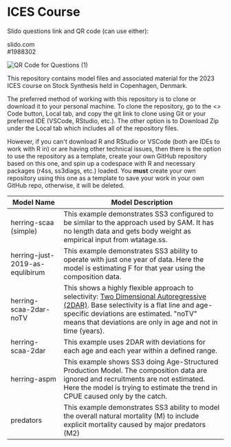# ICES Course
Slido questions link and QR code (can use either): 

slido.com \
#1988302 

![QR Code for Questions (1)](https://github.com/nmfs-stock-synthesis/ICES-course-2023/assets/118312785/6ac277c9-179f-4387-97e3-74f81fe8c996)


This repository contains model files and associated material for the 2023 ICES course on Stock Synthesis held in Copenhagen, Denmark. 

The preferred method of working with this repository is to clone or download it to your personal machine. To clone the repository, go to the <> Code button, Local tab, and copy the git link to clone using Git or your preferred IDE (VSCode, RStudio, etc.). The other option is to Download Zip under the Local tab which includes all of the repository files. 

However, if you can't download R and RStudio or VSCode (both are IDEs to work with R in) or are having other technical issues, then there is the option to use the repository as a template, create your own GitHub repository based on this one, and spin up a codespace with R and necessary packages (r4ss, ss3diags, etc.) loaded. You **must** create your own repository using this one as a template to save your work in your own GitHub repo, otherwise, it will be deleted.

| Model Name | Model Description |
| -----| ----- |
| herring-scaa (simple) | This example demonstrates SS3 configured to be similar to the approach used by SAM. It has no length data and gets body weight as empirical input from wtatage.ss. |
| herring-just-2019-as-equlibirum | This example demonstrates SS3 ability to operate with just one year of data. Here the model is estimating F for that year using the composition data. |
| herring-scaa-2dar-noTV | This shows a highly flexible approach to selectivity: [Two Dimensional Autoregressive (2DAR)](https://nmfs-stock-synthesis.github.io/doc/SS330_User_Manual_release.html#two-dimensional-auto-regressive-selectivity-semi-parametric-selectivity). Base selectivity is a flat line and age-specific deviations are estimated. "noTV" means that deviations are only in age and not in time (years). |
| herring-scaa-2dar | This example uses 2DAR with deviations for each age and each year within a defined range. |
| herring-aspm | This example shows SS3 doing Age-Structured Production Model. The composition data are ignored and recruitments are not estimated. Here the model is trying to estimate the trend in CPUE caused only by the catch. |
| predators | This example demonstrates SS3 ability to model the overall natural mortality (M) to include explicit mortality caused by major predators (M2) |
